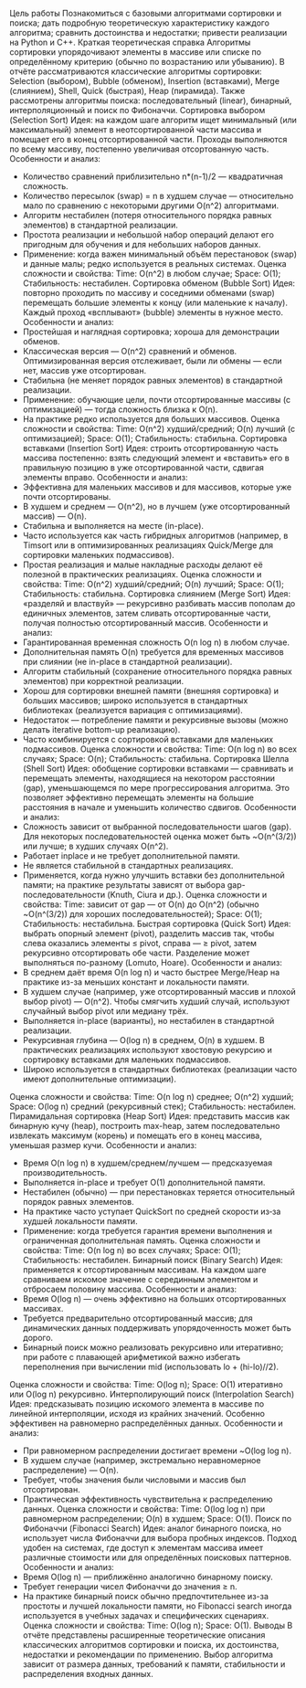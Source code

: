 Цель работы
Познакомиться с базовыми алгоритмами сортировки и поиска; дать подробную теоретическую характеристику каждого алгоритма; сравнить достоинства и недостатки; привести реализации на Python и C++.
Краткая теоретическая справка
Алгоритмы сортировки упорядочивают элементы в массиве или списке по определённому критерию (обычно по возрастанию или убыванию). В отчёте рассматриваются классические алгоритмы сортировки: Selection (выбором), Bubble (обменом), Insertion (вставками), Merge (слиянием), Shell, Quick (быстрая), Heap (пирамида). Также рассмотрены алгоритмы поиска: последовательный (linear), бинарный, интерполяционный и поиск по Фибоначчи.
Сортировка выбором (Selection Sort)
Идея: на каждом шаге алгоритм ищет минимальный (или максимальный) элемент в неотсортированной части массива и помещает его в конец отсортированной части. Проходы выполняются по всему массиву, постепенно увеличивая отсортованную часть.
Особенности и анализ:
- Количество сравнений приблизительно n*(n-1)/2 — квадратичная сложность.
- Количество пересылок (swap) = n в худшем случае — относительно мало по сравнению с некоторыми другими O(n^2) алгоритмами.
- Алгоритм нестабилен (потеря относительного порядка равных элементов) в стандартной реализации.
- Простота реализации и небольшой набор операций делают его пригодным для обучения и для небольших наборов данных.
- Применение: когда важен минимальный объём перестановок (swap) и данные малы; редко используется в реальных системах.
Оценка сложности и свойства: Time: O(n^2) в любом случае; Space: O(1); Стабильность: нестабилен.
Сортировка обменом (Bubble Sort)
Идея: повторно проходить по массиву и соседними обменами (swap) перемещать большие элементы к концу (или маленькие к началу). Каждый проход «всплывают» (bubble) элементы в нужное место.
Особенности и анализ:
- Простейшая и наглядная сортировка; хороша для демонстрации обменов.
- Классическая версия — O(n^2) сравнений и обменов. Оптимизированная версия отслеживает, были ли обмены — если нет, массив уже отсортирован.
- Стабильна (не меняет порядок равных элементов) в стандартной реализации.
- Применение: обучающие цели, почти отсортированные массивы (с оптимизацией) — тогда сложность близка к O(n).
- На практике редко используется для больших массивов.
Оценка сложности и свойства: Time: O(n^2) худший/средний; O(n) лучший (с оптимизацией); Space: O(1); Стабильность: стабильна.
Сортировка вставками (Insertion Sort)
Идея: строить отсортированную часть массива постепенно: взять следующий элемент и «вставить» его в правильную позицию в уже отсортированной части, сдвигая элементы вправо.
Особенности и анализ:
- Эффективна для маленьких массивов и для массивов, которые уже почти отсортированы.
- В худшем и среднем — O(n^2), но в лучшем (уже отсортированный массив) — O(n).
- Стабильна и выполняется на месте (in-place).
- Часто используется как часть гибридных алгоритмов (например, в Timsort или в оптимизированных реализациях Quick/Merge для сортировки маленьких подмассивов).
- Простая реализация и малые накладные расходы делают её полезной в практических реализациях.
Оценка сложности и свойства: Time: O(n^2) худший/средний; O(n) лучший; Space: O(1); Стабильность: стабильна.
Сортировка слиянием (Merge Sort)
Идея: «разделяй и властвуй» — рекурсивно разбивать массив пополам до единичных элементов, затем сливать отсортированные части, получая полностью отсортированный массив.
Особенности и анализ:
- Гарантированная временная сложность O(n log n) в любом случае.
- Дополнительная память O(n) требуется для временных массивов при слиянии (не in-place в стандартной реализации).
- Алгоритм стабильный (сохранение относительного порядка равных элементов) при корректной реализации.
- Хорош для сортировки внешней памяти (внешняя сортировка) и больших массивов; широко используется в стандартных библиотеках (реализуется вариация с оптимизациями).
- Недостаток — потребление памяти и рекурсивные вызовы (можно делать iterative bottom-up реализацию).
- Часто комбинируется с сортировкой вставками для маленьких подмассивов.
Оценка сложности и свойства: Time: O(n log n) во всех случаях; Space: O(n); Стабильность: стабильна.
Сортировка Шелла (Shell Sort)
Идея: обобщение сортировки вставками — сравнивать и перемещать элементы, находящиеся на некотором расстоянии (gap), уменьшающемcя по мере прогрессирования алгоритма. Это позволяет эффективно перемещать элементы на большие расстояния в начале и уменьшить количество сдвигов.
Особенности и анализ:
- Сложность зависит от выбранной последовательности шагов (gap). Для некоторых последовательностей оценка может быть ~O(n^(3/2)) или лучше; в худших случаях O(n^2).
- Работает inplace и не требует дополнительной памяти.
- Не является стабильной в стандартных реализациях.
- Применяется, когда нужно улучшить вставки без дополнительной памяти; на практике результаты зависят от выбора gap-последовательности (Knuth, Ciura и др.).
Оценка сложности и свойства: Time: зависит от gap — от O(n) до O(n^2) (обычно ~O(n^(3/2)) для хороших последовательностей); Space: O(1); Стабильность: нестабильна.
Быстрая сортировка (Quick Sort)
Идея: выбрать опорный элемент (pivot), разделить массив так, чтобы слева оказались элементы ≤ pivot, справа — ≥ pivot, затем рекурсивно отсортировать обе части. Разделение может выполняться по-разному (Lomuto, Hoare).
Особенности и анализ:
- В среднем даёт время O(n log n) и часто быстрее Merge/Heap на практике из-за меньших констант и локальности памяти.
- В худшем случае (например, уже отсортированный массив и плохой выбор pivot) — O(n^2). Чтобы смягчить худший случай, используют случайный выбор pivot или медиану трёх.
- Выполняется in-place (варианты), но нестабилен в стандартной реализации.
- Рекурсивная глубина — O(log n) в среднем, O(n) в худшем. В практических реализациях используют хвостовую рекурсию и сортировку вставками для маленьких подмассивов.
- Широко используется в стандартных библиотеках (реализации часто имеют дополнительные оптимизации).

Оценка сложности и свойства: Time: O(n log n) среднее; O(n^2) худший; Space: O(log n) средний (рекурсивный стек); Стабильность: нестабилен.
Пирамидальная сортировка (Heap Sort)
Идея: представить массив как бинарную кучу (heap), построить max-heap, затем последовательно извлекать максимум (корень) и помещать его в конец массива, уменьшая размер кучи.
Особенности и анализ:
- Время O(n log n) в худшем/среднем/лучшем — предсказуемая производительность.
- Выполняется in-place и требует O(1) дополнительной памяти.
- Нестабилен (обычно) — при перестановках теряется относительный порядок равных элементов.
- На практике часто уступает QuickSort по средней скорости из‑за худшей локальности памяти.
- Применение: когда требуется гарантия времени выполнения и ограниченная дополнительная память.
Оценка сложности и свойства: Time: O(n log n) во всех случаях; Space: O(1); Стабильность: нестабилен.
Бинарный поиск (Binary Search)
Идея: применяется к отсортированным массивам. На каждом шаге сравниваем искомое значение с серединным элементом и отбросаем половину массива.
Особенности и анализ:
- Время O(log n) — очень эффективно на больших отсортированных массивах.
- Требуется предварительно отсортированный массив; для динамических данных поддерживать упорядоченность может быть дорого.
- Бинарный поиск можно реализовать рекурсивно или итеративно; при работе с плавающей арифметикой важно избегать переполнения при вычислении mid (использовать lo + (hi-lo)//2).

Оценка сложности и свойства: Time: O(log n); Space: O(1) итеративно или O(log n) рекурсивно.
Интерполирующий поиск (Interpolation Search)
Идея: предсказывать позицию искомого элемента в массиве по линейной интерполяции, исходя из крайних значений. Особенно эффективен на равномерно распределённых данных.
Особенности и анализ:
- При равномерном распределении достигает времени ~O(log log n).
- В худшем случае (например, экстремально неравномерное распределение) — O(n).
- Требует, чтобы значения были числовыми и массив был отсортирован.
- Практическая эффективность чувствительна к распределению данных.
Оценка сложности и свойства: Time: O(log log n) при равномерном распределении; O(n) в худшем; Space: O(1).
Поиск по Фибоначчи (Fibonacci Search)
Идея: аналог бинарного поиска, но использует числа Фибоначчи для выбора пробных индексов. Подход удобен на системах, где доступ к элементам массива имеет различные стоимости или для определённых поисковых паттернов.
Особенности и анализ:
- Время O(log n) — приближённо аналогично бинарному поиску.
- Требует генерации чисел Фибоначчи до значения ≥ n.
- На практике бинарный поиск обычно предпочтительнее из-за простоты и лучшей локальности памяти, но Fibonacci search иногда используется в учебных задачах и специфических сценариях.
Оценка сложности и свойства: Time: O(log n); Space: O(1).
Выводы
В отчёте представлены расширенные теоретические описания классических алгоритмов сортировки и поиска, их достоинства, недостатки и рекомендации по применению. Выбор алгоритма зависит от размера данных, требований к памяти, стабильности и распределения входных данных.
